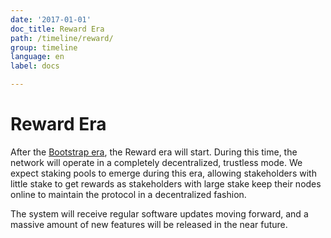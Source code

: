 ```yaml
---
date: '2017-01-01'
doc_title: Reward Era
path: /timeline/reward/
group: timeline
language: en
label: docs

---
```

<!-- Reviewed at 357ac1f7b4a9f1d98ee7f7bee46e874d7356958f -->

# Reward Era

After the [Bootstrap era](/timeline/bootstrap), the Reward era will start.
During this time, the network will operate in a completely decentralized,
trustless mode. We expect staking pools to emerge during this era, allowing
stakeholders with little stake to get rewards as stakeholders with large stake
keep their nodes online to maintain the protocol in a decentralized fashion.

The system will receive regular software updates moving forward, and a massive
amount of new features will be released in the near future.
